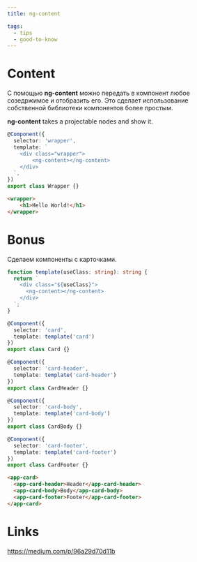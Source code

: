 ```yaml
---
title: ng-content

tags:
  - tips
  - good-to-know
---
```


# Content
С помощью **ng-content** можно передать в компонент любое созедржимое и отобразить его. Это сделает использование собственной библиотеки компонентов более простым.

**ng-content** takes a projectable nodes and show it. 

```typescript
@Component({
  selector: 'wrapper',
  template: `
    <div class="wrapper">
        <ng-content></ng-content>
    </div>
  `,
})
export class Wrapper {}
```

```html
<wrapper>
    <h1>Hello World!</h1>
</wrapper>
```

# Bonus
Сделаем компоненты с карточками.

```typescript
function template(useClass: string): string {
  return `
    <div class="${useClass}">
      <ng-content></ng-content>
    </div>
  `;
}

@Component({
  selector: 'card',
  template: template('card')
})
export class Card {}

@Component({
  selector: 'card-header',
  template: template('card-header')
})
export class CardHeader {}

@Component({
  selector: 'card-body',
  template: template('card-body')
})
export class CardBody {}

@Component({
  selector: 'card-footer',
  template: template('card-footer')
})
export class CardFooter {}
```

```html
<app-card>
  <app-card-header>Header</app-card-header>
  <app-card-body>Body</app-card-body>
  <app-card-footer>Footer</app-card-footer>
</app-card>
```

# Links
https://medium.com/p/96a29d70d11b

